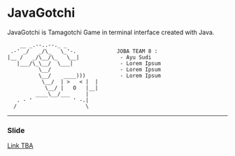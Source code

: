 # JavaGotchi 

JavaGotchi is Tamagotchi Game in terminal interface created with Java.

        __ _.--..--._ _
     .-' _/   _/\_   \_'-.             JOBA TEAM 8 : 
    |__ /   _/\__/\_   \__|             - Ayu Sudi
       |___/\_\__/  \___|               - Lorem Ipsum
              \__/                      - Lorem Ipsum
              \__/    ____)))           - Lorem Ipsum
               \__/  | >   < |  |
                \__/ |   O   |__|
             ____\__/___     |
       . - '             ' -.|
      /                      \
________                    ___________


### Slide 
[Link TBA]()
